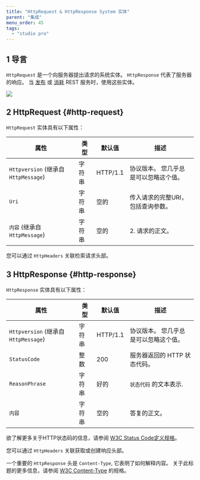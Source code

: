 ```yaml
---
title: "HttpRequest & HttpResponse System 实体"
parent: "集成"
menu_order: 45
tags:
  - "studio pro"
---
```


## 1 导言

`HttpRequest` 是一个向服务器提出请求的系统实体。 `HttpResponse` 代表了服务器的响应。 当 [发布](published-rest-services) 或 [消耗](consumed-rest-services) REST 服务时，使用这些实体。

![](attachments/http-request-and-response-entities/http-request-and-response-domain-model.png)

## 2 HttpRequest {#http-request}

`HttpRequest` 实体具有以下属性：

| 属性                                | 类型  | 默认值      | 描述                  |
| --------------------------------- | --- | -------- | ------------------- |
| `Httpversion` (继承自 `HttpMessage`) | 字符串 | HTTP/1.1 | 协议版本。 您几乎总是可以忽略这个值。 |
| `Uri`                             | 字符串 | 空的       | 传入请求的完整URI，包括查询参数。  |
| `内容` (继承自 `HttpMessage`)          | 字符串 | 空的       | 2. 请求的正文。           |

您可以通过 `HttpHeaders` 关联检索请求头部。

## 3 HttpResponse {#http-response}

`HttpResponse` 实体具有以下属性：

| 属性                                | 类型  | 默认值      | 描述                  |
| --------------------------------- | --- | -------- | ------------------- |
| `Httpversion` (继承自 `HttpMessage`) | 字符串 | HTTP/1.1 | 协议版本。 您几乎总是可以忽略这个值。 |
| `StatusCode`                      | 整数  | 200      | 服务器返回的 HTTP 状态代码。   |
| `ReasonPhrase`                    | 字符串 | 好的       | `状态代码` 的文本表示.       |
| `内容`                              | 字符串 | 空的       | 答复的正文。              |

欲了解更多关于HTTP状态码的信息，请参阅 [W3C Status Code定义规格](https://www.w3.org/Protocols/rfc2616/rfc2616-sec10.html)。

您可以通过 `HttpHeaders` 关联获取或创建响应头部。

一个重要的 `HttpResponse` 头是 `Content-Type`, 它表明了如何解释内容。 关于此标题的更多信息，请参阅 [W3C Content-Type](https://www.w3.org/Protocols/rfc1341/4_Content-Type.html) 的规格。
